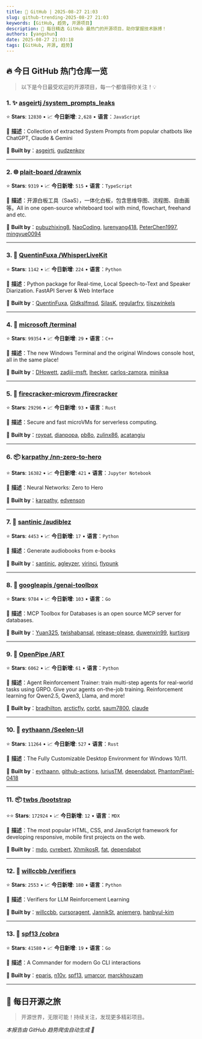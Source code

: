 ```yaml
---
title: 🚀 GitHub | 2025-08-27 21:03
slug: github-trending-2025-08-27 21:03
keywords: [GitHub, 趋势, 开源项目]
description: 🌟 每日精选 GitHub 最热门的开源项目，助你掌握技术脉搏！
authors: [yangshun]
date: 2025-08-27 21:03:18
tags: [GitHub, 开源, 趋势]
---
```


## 🔥 今日 GitHub 热门仓库一览

> 以下是今日最受欢迎的开源项目，每一个都值得你关注！💡

### 1. ✨ [asgeirtj /system_prompts_leaks](https://github.com/asgeirtj/system_prompts_leaks)

⭐ **Stars**: `12830`   •   📈 **今日新增**: `2,628`   •   **语言**：`JavaScript`

📝 **描述**：Collection of extracted System Prompts from popular chatbots like ChatGPT, Claude & Gemini

🤝 **Built by**：[asgeirtj](https://github.com/asgeirtj), [gudzenkov](https://github.com/gudzenkov)

---

### 2. 🌐 [plait-board /drawnix](https://github.com/plait-board/drawnix)

⭐ **Stars**: `9319`   •   📈 **今日新增**: `515`   •   **语言**：`TypeScript`

📝 **描述**：开源白板工具（SaaS），一体化白板，包含思维导图、流程图、自由画等。All in one open-source whiteboard tool with mind, flowchart, freehand and etc.

🤝 **Built by**：[pubuzhixing8](https://github.com/pubuzhixing8), [NaoCoding](https://github.com/NaoCoding), [lurenyang418](https://github.com/lurenyang418), [PeterChen1997](https://github.com/PeterChen1997), [mingyue0094](https://github.com/mingyue0094)

---

### 3. 🐍 [QuentinFuxa /WhisperLiveKit](https://github.com/QuentinFuxa/WhisperLiveKit)

⭐ **Stars**: `1142`   •   📈 **今日新增**: `224`   •   **语言**：`Python`

📝 **描述**：Python package for Real-time, Local Speech-to-Text and Speaker Diarization. FastAPI Server & Web Interface

🤝 **Built by**：[QuentinFuxa](https://github.com/QuentinFuxa), [Gldkslfmsd](https://github.com/Gldkslfmsd), [SilasK](https://github.com/SilasK), [regularfry](https://github.com/regularfry), [tijszwinkels](https://github.com/tijszwinkels)

---

### 4. 🔧 [microsoft /terminal](https://github.com/microsoft/terminal)

⭐ **Stars**: `99354`   •   📈 **今日新增**: `29`   •   **语言**：`C++`

📝 **描述**：The new Windows Terminal and the original Windows console host, all in the same place!

🤝 **Built by**：[DHowett](https://github.com/DHowett), [zadjii-msft](https://github.com/zadjii-msft), [lhecker](https://github.com/lhecker), [carlos-zamora](https://github.com/carlos-zamora), [miniksa](https://github.com/miniksa)

---

### 5. 🦀 [firecracker-microvm /firecracker](https://github.com/firecracker-microvm/firecracker)

⭐ **Stars**: `29296`   •   📈 **今日新增**: `93`   •   **语言**：`Rust`

📝 **描述**：Secure and fast microVMs for serverless computing.

🤝 **Built by**：[roypat](https://github.com/roypat), [dianpopa](https://github.com/dianpopa), [pb8o](https://github.com/pb8o), [zulinx86](https://github.com/zulinx86), [acatangiu](https://github.com/acatangiu)

---

### 6. 📦 [karpathy /nn-zero-to-hero](https://github.com/karpathy/nn-zero-to-hero)

⭐ **Stars**: `16382`   •   📈 **今日新增**: `421`   •   **语言**：`Jupyter Notebook`

📝 **描述**：Neural Networks: Zero to Hero

🤝 **Built by**：[karpathy](https://github.com/karpathy), [edvenson](https://github.com/edvenson)

---

### 7. 🐍 [santinic /audiblez](https://github.com/santinic/audiblez)

⭐ **Stars**: `4453`   •   📈 **今日新增**: `17`   •   **语言**：`Python`

📝 **描述**：Generate audiobooks from e-books

🤝 **Built by**：[santinic](https://github.com/santinic), [agleyzer](https://github.com/agleyzer), [virinci](https://github.com/virinci), [flypunk](https://github.com/flypunk)

---

### 8. 🚦 [googleapis /genai-toolbox](https://github.com/googleapis/genai-toolbox)

⭐ **Stars**: `9784`   •   📈 **今日新增**: `103`   •   **语言**：`Go`

📝 **描述**：MCP Toolbox for Databases is an open source MCP server for databases.

🤝 **Built by**：[Yuan325](https://github.com/Yuan325), [twishabansal](https://github.com/twishabansal), [release-please](https://github.com/release-please), [duwenxin99](https://github.com/duwenxin99), [kurtisvg](https://github.com/kurtisvg)

---

### 9. 🐍 [OpenPipe /ART](https://github.com/OpenPipe/ART)

⭐ **Stars**: `6062`   •   📈 **今日新增**: `61`   •   **语言**：`Python`

📝 **描述**：Agent Reinforcement Trainer: train multi-step agents for real-world tasks using GRPO. Give your agents on-the-job training. Reinforcement learning for Qwen2.5, Qwen3, Llama, and more!

🤝 **Built by**：[bradhilton](https://github.com/bradhilton), [arcticfly](https://github.com/arcticfly), [corbt](https://github.com/corbt), [saum7800](https://github.com/saum7800), [claude](https://github.com/claude)

---

### 10. 🦀 [eythaann /Seelen-UI](https://github.com/eythaann/Seelen-UI)

⭐ **Stars**: `11264`   •   📈 **今日新增**: `527`   •   **语言**：`Rust`

📝 **描述**：The Fully Customizable Desktop Environment for Windows 10/11.

🤝 **Built by**：[eythaann](https://github.com/eythaann), [github-actions](https://github.com/github-actions), [luriusTM](https://github.com/luriusTM), [dependabot](https://github.com/dependabot), [PhantomPixel-0418](https://github.com/PhantomPixel-0418)

---

### 11. 📦 [twbs /bootstrap](https://github.com/twbs/bootstrap)

⭐⭐ **Stars**: `172924`   •   📈 **今日新增**: `12`   •   **语言**：`MDX`

📝 **描述**：The most popular HTML, CSS, and JavaScript framework for developing responsive, mobile first projects on the web.

🤝 **Built by**：[mdo](https://github.com/mdo), [cvrebert](https://github.com/cvrebert), [XhmikosR](https://github.com/XhmikosR), [fat](https://github.com/fat), [dependabot](https://github.com/dependabot)

---

### 12. 🐍 [willccbb /verifiers](https://github.com/willccbb/verifiers)

⭐ **Stars**: `2553`   •   📈 **今日新增**: `180`   •   **语言**：`Python`

📝 **描述**：Verifiers for LLM Reinforcement Learning

🤝 **Built by**：[willccbb](https://github.com/willccbb), [cursoragent](https://github.com/cursoragent), [JannikSt](https://github.com/JannikSt), [aniemerg](https://github.com/aniemerg), [hanbyul-kim](https://github.com/hanbyul-kim)

---

### 13. 🚦 [spf13 /cobra](https://github.com/spf13/cobra)

⭐ **Stars**: `41580`   •   📈 **今日新增**: `19`   •   **语言**：`Go`

📝 **描述**：A Commander for modern Go CLI interactions

🤝 **Built by**：[eparis](https://github.com/eparis), [n10v](https://github.com/n10v), [spf13](https://github.com/spf13), [umarcor](https://github.com/umarcor), [marckhouzam](https://github.com/marckhouzam)

---

## 🌈 每日开源之旅

> 开源世界，无限可能！持续关注，发现更多精彩项目。

*本报告由 GitHub 趋势爬虫自动生成 🤖*
